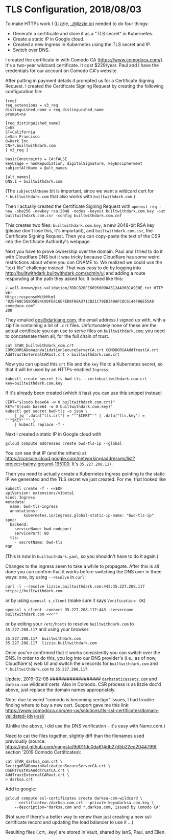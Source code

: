 # TLS Configuration, 2018/08/03

To make HTTPs work I (Lizzie, <_@lizzie.io>) needed to do four things:

* Generate a certificate and store it as a "TLS secret" in Kubernetes.
* Create a static IP in Google cloud.
* Created a new Ingress in Kubernetes using the TLS secret and IP.
* Switch over DNS.

I created the certificate in with Comodo CA
(<https://www.comodoca.com/>). It's a two-year wildcard
certificate. It cost $229/year. Paul and I have the credentials for
our account on Comodo CA's website.

After putting in payment details it prompted us for a Certificate
Signing Request.  I created the Certificate Signing Request by
creating the following configuration file:

```
[req]
req_extensions = v3_req
distinguished_name = req_distinguished_name
prompt=no

[req_distinguished_name]
C=US
ST=California
L=San Francisco
O=Dark Inc
CN=*.builtwithdark.com
[ v3_req ]

basicConstraints = CA:FALSE
keyUsage = nonRepudiation, digitalSignature, keyEncipherment
subjectAltName = @alt_names

[alt_names]
DNS.1 = builtwithdark.com
```

(The `subjectAltName` bit is important, since we want a wildcard cert
for `*.builtwithdark.com` that also works with `builtwithdark.com`.)

Then I actually created the Certificate Signing Request with ```
openssl req -new -sha256 -newkey rsa:2048 -nodes -keyout
builtwithdark.com.key -out builtwithdark.com.csr -config
builtwithdark.com.cnf ```

This creates two files: `builtwithdark.com.key`, a new 2048-bit RSA
key (please don't lose this, it's important), and
`builtwithdark.com.csr`, the Certificate Signing Request. Then you can
copy-paste the text of the CSR into the Certificate Authority's
webpage.

Next you have to prove ownership over the domain. Paul and I tried to
do it with Cloudflare DNS but it was tricky because Cloudflare has
some weird restrictions about where you can CNAME to. We realized we
could use the "text file" challenge instead. That was easy to do by
logging into <http://builtwithdark.builtwithdark.com/admin/ui> and
adding a route responding at the path they asked for. It looked like
this:

```
/.well-known/pki-validation/3DDCB20FE60956090A312AA36B1A9E0E.txt HTTP GET
Http::responseWithHtml
"82EF68C568D5B84C00FE816EFED8F86A371CB21C79ED340AFC0C6144F06E55A8
comodoca.com"
200
```

They emailed ops@darklang.com, the email address I signed up with,
with a zip file containing a lot of `.crt` files. Unfortunately none
of these are the actual certificate you can use to serve files on
`builtwithdark.com`; you need to concatenate them all, for the full
chain of trust.

```
cat STAR_builtwithdark_com.crt  COMODORSADomainValidationSecureServerCA.crt COMODORSAAddTrustCA.crt AddTrustExternalCARoot.crt > builtwithdark.com.crt
```

Now you can upload this `crt` file and the `key` file to a Kubernetes
secret, so that it will be used by an HTTPs-enabled `Ingress`.

```
kubectl create secret tls bwd-tls --cert=builtwithdark.com.crt --key=builtwithdark.com.key
```

If it's already been created (which it has) you can use this snippet instead:

```
CERT="$(sudo base64 -w 0 builtwithdark.com.crt)"
KEY="$(sudo base64 -w 0 builtwithdark.com.key)"
kubectl get secret bwd-tls -o json \
    | jq '.data["tls.crt"] = "'"$CERT"'" | .data["tls.key"] = "'"$KEY"'"' \
    | kubectl replace -f -
```

Next I created a static IP in Google cloud with

```
gcloud compute addresses create bwd-tls-ip --global
```

You can see that IP (and the others) at
https://console.cloud.google.com/networking/addresses/list?project=balmy-ground-195100. It's
`35.227.208.117`.


Then you need to actually create a Kubernetes Ingress pointing to the
static IP we generated and the TLS secret we just created. For me,
that looked like

```
kubectl create -f - <<EOF
apiVersion: extensions/v1beta1
kind: Ingress
metadata:
  name: bwd-tls-ingress
  annotations:
        kubernetes.io/ingress.global-static-ip-name: "bwd-tls-ip"
spec:
  backend:
    serviceName: bwd-nodeport
    servicePort: 80
  tls:
    - secretName: bwd-tls
EOF
```

(This is now in `builtwithdark.yaml`, so you shouldn't have to do it again.)

Changes to the ingress seem to take a while to propagate. After this
is all done you can confirm that it works before switching the DNS
over in three ways: one, by using `--resolve` in `curl`:

```
curl -l --resolve lizzie.builtwithdark.com:443:35.227.208.117 https://builtwithdark.com
```

or by using `openssl s_client` (make sure it says `Verification: OK`)

```
openssl s_client -connect 35.227.208.117:443 -servername builtwithdark.com <<<""
```

or by editing your `/etc/hosts` to resolve `builtwithdark.com` to
`35.227.208.117` and using your browser:

```
35.227.208.117  builtwithdark.com
35.227.208.117  lizzie.builtwithdark.com
```

Once you've confirmed that it works consistently you can switch over
the DNS. In order to do this, you log into our DNS provider's (i.e., as of now,
Cloudflare's) web UI and switch the `A` records for
`builtwithdark.com` and `*.builtwithdark.com` to `35.227.208.117`.

Update, 2019-02-08
##################
`darkstaticassets.com` and `darksa.com` wildcard certs. Also in Comodo. CSR
process is as lizzie doc'd above, just replace the domain names appropriately.

Note: due to weird "comodo is becoming sectigo" issues, I had trouble finding
where to buy a new cert.  Support gave me this link:
https://www.comodoca.com/en-us/solutions/tls-ssl-certificates/domain-validated-(dv)-ssl/

(Unlike the above, I did use the DNS verification - it's easy with Name.com.)

Need to cat the files together, slightly diff than the filenames used
previously (source:
https://gist.github.com/gangsta/9d011dc0da614db27d5b22ed2044799f, section '2019
Comodo Certificates):
```
cat STAR_darksa_com.crt \
SectigoRSADomainValidationSecureServerCA.crt \
USERTrustRSAAddTrustCA.crt \
AddTrustExternalCARoot.crt \
> darksa.crt
```

Add to google:
```
gcloud compute ssl-certificates create darksa-com-wildcard \
    --certificate=./darksa.com.crt --private-key=darksa.com.key \
    --description="darksa.com and *.darksa.com, issued by Comodo CA"
```
(Not sure if there's a better way to renew than just creating a new
ssl-certificate record and updating the load balancer to use it ...)

Resulting files (.crt, .key) are stored in Vault, shared by IanS, Paul, and
Ellen.
